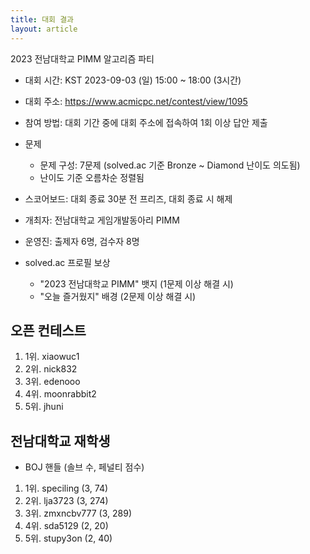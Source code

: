 ```yaml
---
title: 대회 결과
layout: article
---
```


2023 전남대학교 PIMM 알고리즘 파티
* 대회 시간: KST 2023-09-03 (일) 15:00 ~ 18:00 (3시간)
* 대회 주소: https://www.acmicpc.net/contest/view/1095
* 참여 방법: 대회 기간 중에 대회 주소에 접속하여 1회 이상 답안 제출
* 문제
    * 문제 구성: 7문제 (solved.ac 기준 Bronze ~ Diamond 난이도 의도됨)
    * 난이도 기준 오름차순 정렬됨
* 스코어보드: 대회 종료 30분 전 프리즈, 대회 종료 시 해제

* 개최자: 전남대학교 게임개발동아리 PIMM
* 운영진: 출제자 6명, 검수자 8명

* solved.ac 프로필 보상
    * "2023 전남대학교 PIMM" 뱃지 (1문제 이상 해결 시)
    * "오늘 즐거웠지" 배경 (2문제 이상 해결 시)

## 오픈 컨테스트
1. 1위. xiaowuc1
2. 2위. nick832
3. 3위. edenooo
4. 4위. moonrabbit2
5. 5위. jhuni

## 전남대학교 재학생
* BOJ 핸들 (솔브 수, 페널티 점수)
1. 1위. speciling (3, 74)
2. 2위. lja3723 (3, 274)
3. 3위. zmxncbv777 (3, 289)
4. 4위. sda5129 (2, 20)
5. 5위. stupy3on (2, 40)
